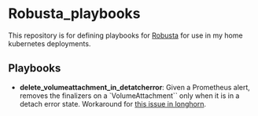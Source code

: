 # Robusta_playbooks

This repository is for defining playbooks for [Robusta](https://docs.robusta.dev/master/index.html) for use in my home kubernetes deployments.

## Playbooks

- **delete_volumeattachment_in_detatcherror**:  Given a Prometheus alert, removes the finalizers on a `VolumeAttachment`` only when it is in a detach error state. Workaround for [this issue in longhorn](https://github.com/longhorn/longhorn-manager/blob/b810121b33789d145f220bfd0e41102a7801a354/csi/controller_server.go#L399).
